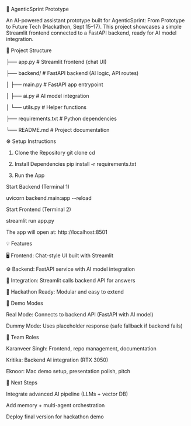 🚀 AgenticSprint Prototype

An AI-powered assistant prototype built for AgenticSprint: From Prototype to Future Tech (Hackathon, Sept 15–17). This project showcases a simple Streamlit frontend connected to a FastAPI backend, ready for AI model integration.


📂 Project Structure


├── app.py               # Streamlit frontend (chat UI)

├── backend/             # FastAPI backend (AI logic, API routes)

│   ├── main.py          # FastAPI app entrypoint

│   ├── ai.py            # AI model integration

│   └── utils.py         # Helper functions

├── requirements.txt      # Python dependencies

└── README.md            # Project documentation


⚙️ Setup Instructions

1. Clone the Repository
git clone <repo-link>
cd <repo-folder>

2. Install Dependencies
pip install -r requirements.txt

3. Run the App

Start Backend (Terminal 1)

uvicorn backend.main:app --reload


Start Frontend (Terminal 2)

streamlit run app.py

The app will open at: http://localhost:8501


💡 Features

🖥️ Frontend: Chat-style UI built with Streamlit

⚙️ Backend: FastAPI service with AI model integration

🔗 Integration: Streamlit calls backend API for answers

🎯 Hackathon Ready: Modular and easy to extend


🔄 Demo Modes

Real Mode: Connects to backend API (FastAPI with AI model)

Dummy Mode: Uses placeholder response (safe fallback if backend fails)


👥 Team Roles

Karanveer Singh: Frontend, repo management, documentation

Kritika: Backend AI integration (RTX 3050)

Eknoor: Mac demo setup, presentation polish, pitch


🌟 Next Steps

Integrate advanced AI pipeline (LLMs + vector DB)

Add memory + multi-agent orchestration

Deploy final version for hackathon demo
